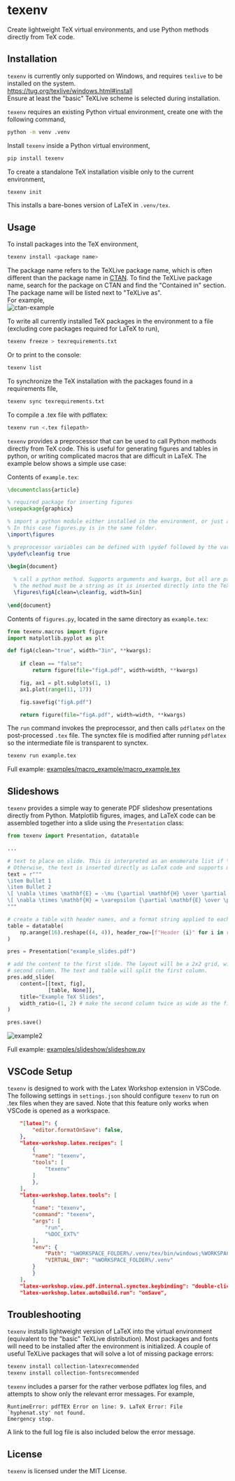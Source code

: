 # texenv

Create lightweight TeX virtual environments, and use Python methods directly from TeX code. 

## Installation

`texenv` is currently only supported on Windows, and requires `texlive` to be installed on the system.  
https://tug.org/texlive/windows.html#install  
Ensure at least the "basic" TeXLive scheme is selected during installation.

`texenv` requires an existing Python virtual environment, create one with the following command,
```bash
python -m venv .venv
```

Install `texenv` inside a Python virtual environment,

```bash
pip install texenv
```

To create a standalone TeX installation visible only to the current environment, 
```bash
texenv init
```
This installs a bare-bones version of LaTeX in `.venv/tex`.

## Usage

To install packages into the TeX environment,
```bash
texenv install <package name>
```

The package name refers to the TeXLive package name, which is often different than the package name in [CTAN](https://ctan.org/). To find the TeXLive package name, search for the package on CTAN and find the "Contained in" section. The package name will be listed next to "TeXLive as".   
For example,  
![ctan-example](https://raw.githubusercontent.com/ricklyon/texenv/main/docs/img/texlive_ctan.png)


To write all currently installed TeX packages in the environment to a file (excluding core packages required for LaTeX to run),
```bash
texenv freeze > texrequirements.txt
```

Or to print to the console:
```bash
texenv list
```

To synchronize the TeX installation with the packages found in a requirements file,
```bash
texenv sync texrequirements.txt
```

To compile a .tex file with pdflatex:
```bash
texenv run <.tex filepath>
```

`texenv` provides a preprocessor that can be used to call Python methods directly from TeX code. This is useful for generating figures and tables in python, or writing complicated macros that are difficult in LaTeX. The example below shows a simple use case:

Contents of `example.tex`:
```tex
\documentclass{article}

% required package for inserting figures
\usepackage{graphicx}

% import a python module either installed in the environment, or just a file in the same folder as the .tex file.
% In this case figures.py is in the same folder.
\import\figures

% preprocessor variables can be defined with \pydef followed by the variable name and value.
\pydef\cleanfig true

\begin{document}
  
  % call a python method. Supports arguments and kwargs, but all are passed in as string types. The return type of 
  % the method must be a string as it is inserted directly into the TeX code.
  \figures\figA[clean=\cleanfig, width=5in]
   
\end{document}
```
Contents of `figures.py`, located in the same directory as `example.tex`:
```python
from texenv.macros import figure
import matplotlib.pyplot as plt

def figA(clean="true", width="3in", **kwargs):
    
    if clean == "false":
        return figure(file="figA.pdf", width=width, **kwargs)

    fig, ax1 = plt.subplots(1, 1)
    ax1.plot(range(11, 17))

    fig.savefig("figA.pdf")

    return figure(file="figA.pdf", width=width, **kwargs)

```

The `run` command invokes the preprocessor, and then calls `pdflatex` on the post-processed `.tex` file. The synctex file is modified after running `pdflatex` so the intermediate file is transparent to synctex.

```bash
texenv run example.tex
```

Full example:
[examples/macro_example/macro_example.tex](examples/macro_example/macro_example.tex)

## Slideshows

`texenv` provides a simple way to generate PDF slideshow presentations directly from Python. Matplotlib figures, images, and LaTeX code can be assembled together into a slide using the `Presentation` class:

```python
from texenv import Presentation, datatable

... 

# text to place on slide. This is interpreted as an enumerate list if \item appears first in the string.
# Otherwise, the text is inserted directly as LaTeX code and supports math macros etc...
text = r"""
\item Bullet 1
\item Bullet 2
\[ \nabla \times \mathbf{E} = -\mu {\partial \mathbf{H} \over \partial t} \]
\[ \nabla \times \mathbf{H} = \varepsilon {\partial \mathbf{E} \over \partial t} \]
"""

# create a table with header names, and a format string applied to each cell
table = datatable(
    np.arange(16).reshape((4, 4)), header_row=[f"Header {i}" for i in range(4)], formatter="{:.2f}"
)

pres = Presentation("example_slides.pdf")

# add the content to the first slide. The layout will be a 2x2 grid, with the figure centered along both rows in the
# second column. The text and table will split the first column. 
pres.add_slide(
    content=[[text, fig], 
             [table, None]], 
    title="Example TeX Slides", 
    width_ratio=(1, 2) # make the second column twice as wide as the first column.
)

pres.save()
```

![example2](https://raw.githubusercontent.com/ricklyon/texenv/main/docs/img/example_slide.png)

Full example:
[examples/slideshow/slideshow.py](examples/slideshow/slideshow.py)


## VSCode Setup

`texenv` is designed to work with the Latex Workshop extension in VSCode. The following settings in `settings.json` should configure `texenv` to run on .tex files when they are saved. Note that this feature only works when VSCode is opened as a workspace.

```json
    "[latex]": {
        "editor.formatOnSave": false,
    },
    "latex-workshop.latex.recipes": [
        {
        "name": "texenv",
        "tools": [
            "texenv"
        ]
        },
    ],
    "latex-workshop.latex.tools": [
        {
        "name": "texenv",
        "command": "texenv",
        "args": [
            "run",
            "%DOC_EXT%"
        ],
        "env": {
            "Path": "%WORKSPACE_FOLDER%/.venv/tex/bin/windows;%WORKSPACE_FOLDER%/.venv/Scripts;%PATH%",
            "VIRTUAL_ENV": "%WORKSPACE_FOLDER%/.venv"
        }
        }
    ],
    "latex-workshop.view.pdf.internal.synctex.keybinding": "double-click",
    "latex-workshop.latex.autoBuild.run": "onSave",
```

## Troubleshooting

`texenv` installs lightweight version of LaTeX into the virtual environment (equivalent to the "basic" TeXLive distribution). Most packages and fonts will need to be installed after the environment is initialized. A couple of useful TeXLive packages that will solve a lot of missing package errors:

```bash
texenv install collection-latexrecommended
texenv install collection-fontsrecommended
```

`texenv` includes a parser for the rather verbose pdflatex log files, and attempts to show only the relevant error messages. For example, 
```
RuntimeError: pdfTEX Error on line: 9. LaTeX Error: File `hyphenat.sty' not found.
Emergency stop.
```

A link to the full log file is also included below the error message.

## License

`texenv` is licensed under the MIT License.